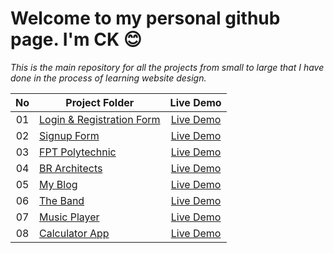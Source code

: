 # Welcome to my personal github page. I'm CK  :blush:
*This is the main repository for all the projects from small to large that I have done in the process of learning website design.*

|  No  |        Project Folder      |   Live Demo   |
|:----:|----------------------------|:-------------:|
|  01  | [Login & Registration Form](https://github.com/CK1412/HTML_CSS_JS/tree/main/Projects/Login-Registration-Form) | [Live Demo](https://ck1412.github.io/HTML-CSS_JS/Projects/Login-Registration-Form) |
|  02  | [Signup Form](https://github.com/CK1412/HTML_CSS_JS/tree/main/Projects/Signup-Form) | [Live Demo](https://ck1412.github.io/HTML-CSS_JS/Projects/Signup-Form) | 
|  03  | [FPT Polytechnic](https://github.com/CK1412/HTML_CSS_JS/tree/main/Projects/FPT-Polytechnic) | [Live Demo](https://ck1412.github.io/HTML-CSS_JS/Projects/FPT-Polytechnic) | 
|  04  | [BR Architects](https://github.com/CK1412/HTML_CSS_JS/tree/main/Projects/BR-Architects) | [Live Demo](https://ck1412.github.io/HTML-CSS_JS/Projects/BR-Architects) | 
|  05  | [My Blog](https://github.com/CK1412/HTML_CSS_JS/tree/main/Projects/My-Blog) | [Live Demo](https://ck1412.github.io/HTML-CSS_JS/Projects/My-Blog) | 
|  06  | [The Band](https://github.com/CK1412/HTML_CSS_JS/tree/main/Projects/The-Band) | [Live Demo](https://ck1412.github.io/HTML-CSS_JS/Projects/The-Band) | 
|  07  | [Music Player](https://github.com/CK1412/HTML_CSS_JS/tree/main/Projects/Music-Player) | [Live Demo](https://ck1412.github.io/HTML-CSS_JS/Projects/Music-Player) | 
|  08  | [Calculator App](https://github.com/CK1412/HTML_CSS_JS/tree/main/Projects/Calculator-App) | [Live Demo](https://ck1412.github.io/HTML-CSS_JS/Projects/Calculator-App) | 

